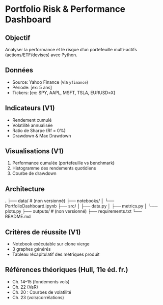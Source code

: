# Portfolio Risk & Performance Dashboard

## Objectif
Analyser la performance et le risque d’un portefeuille multi-actifs (actions/ETF/devises) avec Python.

## Données
- Source: Yahoo Finance (via `yfinance`)
- Période: [ex: 5 ans]
- Tickers: [ex: SPY, AAPL, MSFT, TSLA, EURUSD=X]

## Indicateurs (V1)
- Rendement cumulé
- Volatilité annualisée
- Ratio de Sharpe (Rf = 0%)
- Drawdown & Max Drawdown

## Visualisations (V1)
1. Performance cumulée (portefeuille vs benchmark)
2. Histogramme des rendements quotidiens
3. Courbe de drawdown

## Architecture

.
├── data/         # (non versionné)
├── notebooks/
│   └── PortfolioDashboard.ipynb
├── src/
│   ├── data.py
│   ├── metrics.py
│   └── plots.py
├── outputs/      # (non versionné)
├── requirements.txt
└── README.md

## Critères de réussite (V1)
- Notebook exécutable sur clone vierge
- 3 graphes générés
- Tableau récapitulatif des métriques produit

## Références théoriques (Hull, 11e éd. fr.)
- Ch. 14–15 (fondements vols)
- Ch. 22 (VaR)
- Ch. 20 : Courbes de volatilité
- Ch. 23 (vols/corrélations)

